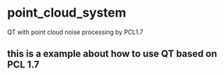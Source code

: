 # point_cloud_system
QT with point cloud noise processing by PCL1.7 
## this is a example about  how to use QT based on PCL 1.7
